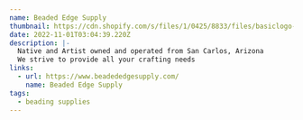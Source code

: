 ```yaml
---
name: Beaded Edge Supply
thumbnail: https://cdn.shopify.com/s/files/1/0425/8833/files/basiclogo-draft1-2_720x.png?v=1614710005
date: 2022-11-01T03:04:39.220Z
description: |-
  Native and Artist owned and operated from San Carlos, Arizona
  We strive to provide all your crafting needs
links:
  - url: https://www.beadededgesupply.com/
    name: Beaded Edge Supply
tags:
  - beading supplies
---
```

